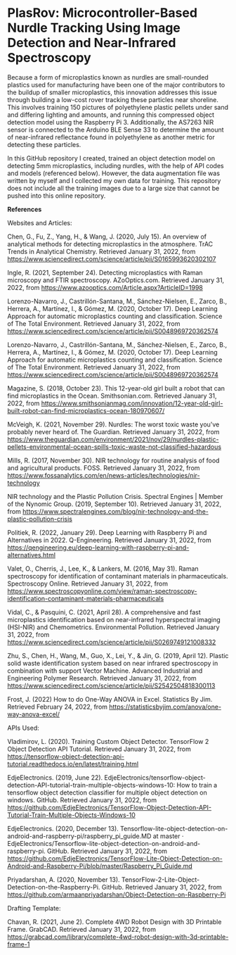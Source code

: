 # PlasRov: Microcontroller-Based Nurdle Tracking Using Image Detection and Near-Infrared Spectroscopy

Because a form of microplastics known as nurdles are small-rounded plastics used for manufacturing have been one of the major contributors to the buildup of smaller microplastics, this innovation addresses this issue through building a low-cost rover tracking these particles near shoreline. This involves training 150 pictures of polyethylene plastic pellets under sand and differing lighting and amounts, and running this compressed object detection model using the Raspberry Pi 3. Additionally, the AS7263 NIR sensor is connected to the Arduino BLE Sense 33 to determine the amount of near-infrared reflectance found in polyethylene as another metric for detecting these particles. 

In this GitHub repository I created, trained an object detection model on detecting 5mm microplastics, including nurdles, with the help of API codes and models (referenced below). However, the data augmentation file was written by myself and I collected my own data for training. This repository does not include all the training images due to a large size that cannot be pushed into this online repository.


**References**

Websites and Articles:



Chen, G., Fu, Z., Yang, H., & Wang, J. (2020, July 15). An overview of analytical methods for detecting microplastics in the atmosphere. TrAC Trends in Analytical Chemistry. Retrieved January 31, 2022, from https://www.sciencedirect.com/science/article/pii/S0165993620302107



Ingle, R. (2021, September 24). Detecting microplastics with Raman microscopy and FTIR spectroscopy. AZoOptics.com. Retrieved January 31, 2022, from https://www.azooptics.com/Article.aspx?ArticleID=1998



Lorenzo-Navarro, J., Castrillón-Santana, M., Sánchez-Nielsen, E., Zarco, B., Herrera, A., Martínez, I., & Gómez, M. (2020, October 17). Deep Learning Approach for automatic microplastics counting and classification. Science of The Total Environment. Retrieved January 31, 2022, from https://www.sciencedirect.com/science/article/pii/S0048969720362574



Lorenzo-Navarro, J., Castrillón-Santana, M., Sánchez-Nielsen, E., Zarco, B., Herrera, A., Martínez, I., & Gómez, M. (2020, October 17). Deep Learning Approach for automatic microplastics counting and classification. Science of The Total Environment. Retrieved January 31, 2022, from https://www.sciencedirect.com/science/article/pii/S0048969720362574



Magazine, S. (2018, October 23). This 12-year-old girl built a robot that can find microplastics in the Ocean. Smithsonian.com. Retrieved January 31, 2022, from https://www.smithsonianmag.com/innovation/12-year-old-girl-built-robot-can-find-microplastics-ocean-180970607/



McVeigh, K. (2021, November 29). Nurdles: The worst toxic waste you've probably never heard of. The Guardian. Retrieved January 31, 2022, from https://www.theguardian.com/environment/2021/nov/29/nurdles-plastic-pellets-environmental-ocean-spills-toxic-waste-not-classified-hazardous



Mills, R. (2017, November 30). NIR technology for routine analysis of food and agricultural products. FOSS. Retrieved January 31, 2022, from https://www.fossanalytics.com/en/news-articles/technologies/nir-technology



NIR technology and the Plastic Pollution Crisis. Spectral Engines | Member of the Nynomic Group. (2019, September 10). Retrieved January 31, 2022, from https://www.spectralengines.com/blog/nir-technology-and-the-plastic-pollution-crisis



Politiek, R. (2022, January 29). Deep Learning with Raspberry Pi and Alternatives in 2022. Q-Engineering. Retrieved January 31, 2022, from https://qengineering.eu/deep-learning-with-raspberry-pi-and-alternatives.html



Valet, O., Cherris, J., Lee, K., & Lankers, M. (2016, May 31). Raman spectroscopy for identification of contaminant materials in pharmaceuticals. Spectroscopy Online. Retrieved January 31, 2022, from https://www.spectroscopyonline.com/view/raman-spectroscopy-identification-contaminant-materials-pharmaceuticals



Vidal, C., & Pasquini, C. (2021, April 28). A comprehensive and fast microplastics identification based on near-infrared hyperspectral imaging (HSI-NIR) and Chemometrics. Environmental Pollution. Retrieved January 31, 2022, from https://www.sciencedirect.com/science/article/pii/S0269749121008332



Zhu, S., Chen, H., Wang, M., Guo, X., Lei, Y., & Jin, G. (2019, April 12). Plastic solid waste identification system based on near infrared spectroscopy in combination with support Vector Machine. Advanced Industrial and Engineering Polymer Research. Retrieved January 31, 2022, from https://www.sciencedirect.com/science/article/pii/S2542504818300113 



Frost, J. (2022) How to do One-Way ANOVA in Excel. Statistics By Jim. Retrieved February 24, 2022, from https://statisticsbyjim.com/anova/one-way-anova-excel/





APIs Used:



Vladimirov, L. (2020). Training Custom Object Detector. TensorFlow 2 Object Detection API Tutorial. Retrieved January 31, 2022, from https://tensorflow-object-detection-api-tutorial.readthedocs.io/en/latest/training.html



EdjeElectronics. (2019, June 22). EdjeElectronics/tensorflow-object-detection-API-tutorial-train-multiple-objects-windows-10: How to train a tensorflow object detection classifier for multiple object detection on windows. GitHub. Retrieved January 31, 2022, from https://github.com/EdjeElectronics/TensorFlow-Object-Detection-API-Tutorial-Train-Multiple-Objects-Windows-10



EdjeElectronics. (2020, December 13). Tensorflow-lite-object-detection-on-android-and-raspberry-pi/raspberry_pi_guide.MD at master · EdjeElectronics/Tensorflow-lite-object-detection-on-android-and-raspberry-pi. GitHub. Retrieved January 31, 2022, from https://github.com/EdjeElectronics/TensorFlow-Lite-Object-Detection-on-Android-and-Raspberry-Pi/blob/master/Raspberry_Pi_Guide.md



Priyadarshan, A. (2020, November 13). TensorFlow-2-Lite-Object-Detection-on-the-Raspberry-Pi. GitHub. Retrieved January 31, 2022, from https://github.com/armaanpriyadarshan/Object-Detection-on-Raspberry-Pi





Drafting Template:



Chavan, R. (2021, June 2). Complete 4WD Robot Design with 3D Printable Frame. GrabCAD. Retrieved January 31, 2022, from https://grabcad.com/library/complete-4wd-robot-design-with-3d-printable-frame-1
